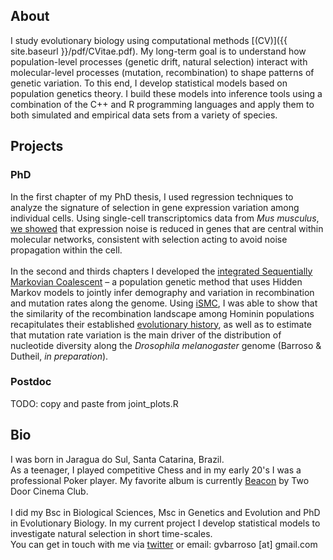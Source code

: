 ## About
I study evolutionary biology using computational methods [(CV)]({{ site.baseurl }}/pdf/CVitae.pdf). My long-term goal is to understand how population-level processes (genetic drift, natural selection) interact with molecular-level processes (mutation, recombination) to shape patterns of genetic variation. To this end, I develop statistical models based on population genetics theory. I build these models into inference tools using a combination of the C++ and R programming languages and apply them to both simulated and empirical data sets from a variety of species. 


## Projects

### PhD
In the first chapter of my PhD thesis, I used regression techniques to analyze the signature of selection in gene expression variation among individual cells. Using single-cell transcriptomics data from _Mus musculus_, [we showed](https://www.genetics.org/content/208/1/173) that expression noise is reduced in genes that are central within molecular networks, consistent with selection acting to avoid noise propagation within the cell.
<br><br>
In the second and thirds chapters I developed the [integrated Sequentially Markovian Coalescent][ismc] – a population genetic method that uses Hidden Markov models to jointly infer demography and variation in recombination and mutation rates along the genome. Using [iSMC][ismc], I was able to show that the similarity of the recombination landscape among Hominin populations recapitulates their established [evolutionary history](https://journals.plos.org/plosgenetics/article?id=10.1371/journal.pgen.1008449), as well as to estimate that mutation rate variation is the main driver of the distribution of nucleotide diversity along the _Drosophila melanogaster_ genome (Barroso & Dutheil, _in preparation_).

### Postdoc
TODO: copy and paste from joint_plots.R

## Bio
I was born in Jaragua do Sul, Santa Catarina, Brazil.
<br>
As a teenager, I played competitive Chess and in my early 20's I was a professional Poker player.
My favorite album is currently [Beacon](https://open.spotify.com/album/3Mdzwty8ag5QyAYLxThypm?si=pMxZbAt7SGejBGPalS8h7g) by Two Door Cinema Club.
<br><br>
I did my Bsc in Biological Sciences, Msc in Genetics and Evolution and PhD in Evolutionary Biology.
In my current project I develop statistical models to investigate natural selection in short time-scales.
<br>
You can get in touch with me via [twitter](https://twitter.com/gv_barroso) or email: gvbarroso [at] gmail.com


[ismc]: https://github.com/gvbarroso/iSMC
[tides]: https://github.com/gvbarroso/ABCDFE